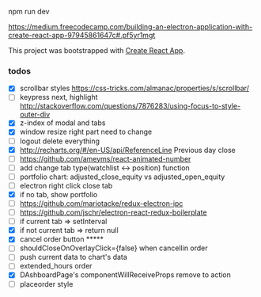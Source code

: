 npm run dev


https://medium.freecodecamp.com/building-an-electron-application-with-create-react-app-97945861647c#.pf5yr1mgt



This project was bootstrapped with [Create React App](https://github.com/facebookincubator/create-react-app).

### todos
- [x] scrollbar styles https://css-tricks.com/almanac/properties/s/scrollbar/
- [ ] keypress next, highlight http://stackoverflow.com/questions/7876283/using-focus-to-style-outer-div
- [x] z-index of modal and tabs
- [x] window resize right part need to change
- [ ] logout delete everything
- [x] http://recharts.org/#/en-US/api/ReferenceLine Previous day close
- [ ] https://github.com/ameyms/react-animated-number
- [ ] add change tab type(watchlist <-> position) function
- [ ] portfolio chart: adjusted_close_equity vs adjusted_open_equity
- [ ] electron right click close tab
- [x] if no tab, show portfolio
- [ ] https://github.com/mariotacke/redux-electron-ipc
- [ ] https://github.com/jschr/electron-react-redux-boilerplate
- [ ] if current tab => setInterval
- [x] if not current tab => return null
- [x] cancel order button *****
- [ ] shouldCloseOnOverlayClick={false} when cancellin order
- [ ] push current data to chart's data
- [ ] extended_hours order
- [x] DAshboardPage's componentWillReceiveProps remove to action
- [ ] placeorder style
